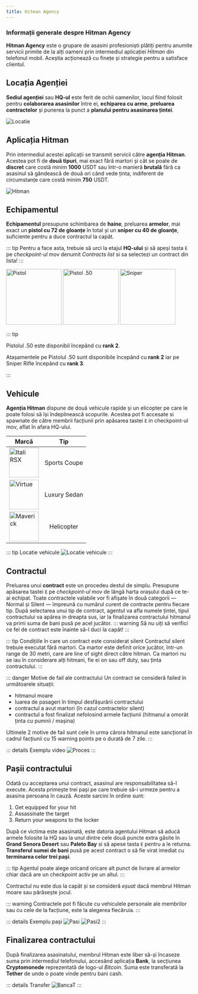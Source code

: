 ```yaml
---
title: Hitman Agency
---
```


### Informații generale despre Hitman Agency

**Hitman Agency** este o grupare de asasini profesioniști plătiți pentru anumite servicii primite de la alți oameni prin intermediul aplicației *Hitman* din telefonul mobil. Aceștia acționează cu finețe și strategie pentru a satisface clientul.


## Locația Agenției

**Sediul agenției** sau **HQ-ul** este ferit de ochii oamenilor, locul fiind folosit pentru **colaborarea asasinilor** între ei, **echiparea cu arme**, **preluarea contractelor** și punerea la punct a **planului pentru asasinarea țintei**.

<Image src="https://i.imgur.com/baLM7e6.png" alt="Locatie" />


## Aplicația Hitman

Prin intermediul acestei aplicații se transmit servicii către **agenția Hitman**. Acestea pot fi de **două tipuri**, mai exact fără martori și cât se poate de **discret** care costă minim **1000** USDT sau într-o manieră **brutală** fără ca asasinul să gândească de două ori când vede ținta, indiferent de circumstanțe care costă minim **750** USDT.

<Image src="https://imgur.com/IrQ7Jzo.png" alt="Hitman" /> 

## Echipamentul

**Echipamentul** presupune schimbarea de **haine**, preluarea **armelor**, mai exact un **pistol cu 72 de gloanțe** în total și un **sniper cu 40 de gloanțe**, suficiente pentru a duce contractul la capăt.

::: tip
Pentru a face asta, trebuie să urci la etajul **HQ-ului** și să apeși tasta `E` pe *checkpoint-ul* mov denumit *Contracts list* si sa selectezi un contract din lista! 
:::

<Image src="https://i.imgur.com/kp2pnkN.png" alt="Pistol" label="Pistol" width="150" />
<Image src="https://i.imgur.com/b7N6yYi.png" alt="Pistol .50" width="150" label="Pistol .50" /> 
<Image src="https://i.imgur.com/LNDlffh.png" alt="Sniper" label="Sniper Rifle" width="150" />

::: tip

Pistolul .50 este disponibil începând cu **rank 2**.

Atașamentele pe Pistolul .50 sunt disponibile începând cu **rank 2** iar pe Sniper Rifle începând cu **rank 3**.

:::

## Vehicule

**Agenția Hitman** dispune de două vehicule rapide și un elicopter pe care le poate folosi să își îndeplinească scopurile. Acestea pot fi accesate si spawnate de către membrii facțiunii prin apăsarea tastei `E` in checkpoint-ul mov, aflat în afara HQ-ului.

| Marcă       |      Tip     |
| ------------- | :-----------: | 
| <Image src="https://i.imgur.com/NTOPMR2.png" alt="Itali RSX" width="80" label="Itali RSX" />   | Sports Coupe | 
| <Image src="https://i.imgur.com/m3JntYD.png" alt="Virtue" width="80" label="Virtue" />      |   Luxury Sedan    | 
| <Image src="https://i.imgur.com/BJ4OfRn.png" alt="Maverick" width="80" label="Maverick" />      |   Helicopter    | 

::: tip Locatie vehicule
<Image src="https://i.imgur.com/O3uUvIt.png" alt="Locatie vehicule" /> 
:::

## Contractul

Preluarea unui **contract** este un procedeu destul de simplu. Presupune apăsarea tastei `E` pe *checkpoint-ul* mov de lângă harta orașului după ce te-ai echipat. Toate contractele valabile vor fi afișate în două categorii — Normal și Silent — împreună cu numărul curent de contracte pentru fiecare tip. După selectarea unui tip de contract, agentul va afla numele țintei, tipul contractului va apărea in dreapta sus, iar la finalizarea contractului hitmanul va primi suma de bani pusă pe acel jucător.
::: warning
Să nu uiți să verifici ce fel de contract este înainte să-l duci la capăt!
:::

::: tip Condițiile în care un contract este considerat silent
Contractul silent trebuie executat fără martori. Ca martor este definit orice jucător, într-un range de 30 metri, care are line of sight direct către hitman. Ca martori nu se iau în considerare alți hitmani, fie ei on sau off duty, sau ținta contractului.
:::

::: danger Motive de fail ale contractului 
Un contract se consideră failed în următoarele situații:

- hitmanul moare
- luarea de pasageri în timpul desfășurării contractului 
- contractul a avut martori (în cazul contractelor silent)
- contractul a fost finalizat nefolosind armele facțiunii (hitmanul a omorât ținta cu pumnii / mașina)

Ultimele 2 motive de fail sunt cele în urma cărora hitmanul este sancționat în cadrul facțiunii cu 15 warning points pe o durată de 7 zile.
:::

::: details Exemplu video
<Image src="https://i.imgur.com/hPYK1MD.gif" alt="Proces" />
:::

## Pașii contractului
Odată cu acceptarea unui contract, asasinul are responsabilitatea să-l execute. Acesta primește trei pași pe care trebuie să-i urmeze pentru a asasina persoana în cauză. Aceste sarcini în ordine sunt:
1. Get equipped for your hit
2. Assassinate the target
3. Return your weapons to the locker

După ce victima este asasinată, este datoria agentului Hitman să aducă armele folosite la HQ sau la unul dintre cele două puncte extra găsite în **Grand Senora Desert** sau **Paleto Bay** si să apese tasta `E` pentru a le returna. **Transferul sumei de bani** pusă pe acest contract o să fie virat imediat cu **terminarea celor trei pași**. 

::: tip 
Agentul poate alege oricand oricare alt punct de livrare al armelor chiar dacă are un checkpoint activ pe un altul.
:::

Contractul nu este dus la capăt și se consideră *eșuat* dacă membrul Hitman moare sau părăsește jocul.

::: warning
Contractele pot fi făcute cu vehiculele personale ale membrilor sau cu cele de la facțiune, este la alegerea fiecăruia.
:::

::: details Exemplu pași
<Image src="https://i.imgur.com/mr8FBYy.png" alt="Pasi" />
<Image src="https://i.imgur.com/dqIPFhm.png" alt="Pasi2" />
:::

## Finalizarea contractului

După finalizarea asasinatului, membrul Hitman este liber să-și încaseze suma prin intermediul telefonului, accesând aplicația **Bank**, la secțiunea **Cryptomonede** reprezentată de logo-ul *Bitcoin*. Suma este transferată la **Tether** de unde o poate vinde pentru bani cash.

::: details Transfer
<Image src="https://i.imgur.com/vuK7v4K.gif" alt="BancaT" />
:::
